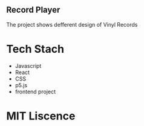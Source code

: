 ## Record Player 
The project shows defferent design of Vinyl Records

# Tech Stach
- Javascript
- React
- CSS
- p5.js
- frontend project

# MIT Liscence
